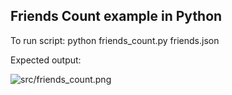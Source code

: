 
## Friends Count example in Python

To run script:
python friends_count.py friends.json

Expected output:

 ![src/friends_count.png](src/friends_count.png)
